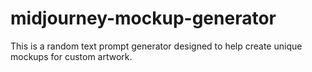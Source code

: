 # midjourney-mockup-generator
This is a random text prompt generator designed to help create unique mockups for custom artwork. 
